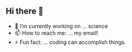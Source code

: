 ## Hi there 👋
- 🔭 I’m currently working on ... science
- 📫 How to reach me: ... my email!
- ⚡ Fun fact: ... coding can accomplish things. 
  
<!--
**huskeypm/huskeypm** is a ✨ _special_ ✨ repository because its `README.md` (this file) appears on your GitHub profile.

Here are some ideas to get you started:

- 🌱 I’m currently learning ...
- 👯 I’m looking to collaborate on ...
- 🤔 I’m looking for help with ...
- 💬 Ask me about ...
- 📫 How to reach me: ...
- 😄 Pronouns: ...
- ⚡ Fun fact: ...
-->
